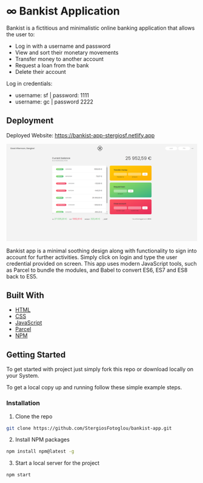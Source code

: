 # ∞ Bankist Application

Bankist is a fictitious and minimalistic online banking application that allows the user to:

- Log in with a username and password
- View and sort their monetary movements
- Transfer money to another account
- Request a loan from the bank
- Delete their account

Log in credentials:

- username: sf | password: 1111
- username: gc | password 2222

## Deployment

Deployed Website: https://bankist-app-stergiosf.netlify.app

[![bankist-app.png](./bankist-app.PNG)](https://bankist-app-stergiosf.netlify.app/)

Bankist app is a minimal soothing design along with functionality to sign into account for further activities. Simply click on login and type the user credential provided on screen. This app uses modern JavaScript tools, such as Parcel to bundle the modules, and Babel to convert ES6, ES7 and ES8 back to ES5.

## Built With

- [HTML](https://developer.mozilla.org/en-US/docs/Web/HTML)
- [CSS](https://developer.mozilla.org/en-US/docs/Web/CSS)
- [JavaScript](https://developer.mozilla.org/en-US/docs/Web/javascript)
- [Parcel](https://parceljs.org/)
- [NPM](https://www.npmjs.com/)

## Getting Started

To get started with project just simply fork this repo or download locally on your System.

To get a local copy up and running follow these simple example steps.

### Installation

1. Clone the repo

```sh
git clone https://github.com/StergiosFotoglou/bankist-app.git
```

2. Install NPM packages

```sh
npm install npm@latest -g
```

3. Start a local server for the project

```sh
npm start
```

